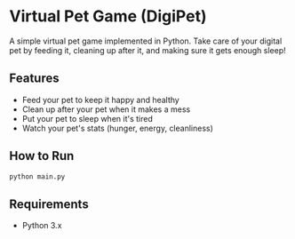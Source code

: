# Virtual Pet Game (DigiPet)

A simple virtual pet game implemented in Python. Take care of your digital pet by feeding it, cleaning up after it, and making sure it gets enough sleep!

## Features
- Feed your pet to keep it happy and healthy
- Clean up after your pet when it makes a mess
- Put your pet to sleep when it's tired
- Watch your pet's stats (hunger, energy, cleanliness)

## How to Run
```bash
python main.py
```

## Requirements
- Python 3.x
